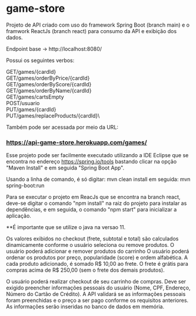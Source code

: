 # game-store

Projeto de API criado com uso do framework Spring Boot (branch main) e o framwork ReactJs (branch react) para consumo da API e exibição dos dados.

Endpoint base -> http://localhost:8080/

Possui os seguintes verbos:

GET/games/{cardId}\
GET/games/orderByPrice/{cardId}\
GET/games/orderByScore/{cardId}\
GET/games/orderByName/{cardId}\
GET/games/cartsEmpty\
POST/usuario\
PUT/games/{cardId}\
PUT/games/replaceProducts/{cardId}\


Também pode ser acessada por meio da URL:

### https://api-game-store.herokuapp.com/games/


Esse projeto pode ser facilmente executado utilizando a IDE Eclipse que se encontra no endereço https://spring.io/tools bastando clicar na opção "Maven Install" e em seguida "Spring Boot App".


Usando a linha de comando, é só digitar: mvn clean install
em seguida: mvn spring-boot:run


Para se executar o projeto em ReacJs que se encontra na branch react, deve-se digitar o comando "npm install"
na raiz do projeto para instalar as dependências, e em seguida, o comando "npm start" para inicializar a aplicação.


**É importante que se utilize o java na versao 11.

Os valores exibidos no checkout (frete, subtotal e total) são calculados dinamicamente
conforme o usuário seleciona ou remove produtos.
O usuário poderá adicionar e remover produtos do carrinho
O usuário poderá ordenar os produtos por preço, popularidade (score) e ordem alfabética.
A cada produto adicionado, é somado R$ 10,00 ao frete.
O frete é grátis para compras acima de R$ 250,00 (sem o frete dos demais produtos).

O usuário poderá realizar checkout de seu carrinho de compras. Deve ser exigido preencher
informações pessoais do usuário (Nome, CPF, Endereço, Número do Cartão de Crédito).
A API validará se as informações pessoais foram preenchidas e o preço a ser pago 
conforme os requisitos anteriores. As informações serão inseridas no banco de dados em memória.
